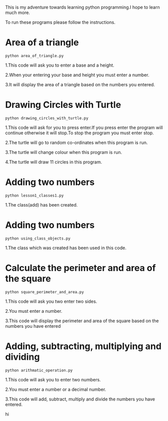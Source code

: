 This is my adventure towards learning python programming.I hope to learn much more.

To run these programs please follow the instructions.

# Area of a triangle

```
python area_of_triangle.py
```

1.This code will ask you to enter a base and a height.

2.When your entering your base and height you must enter a number.

3.It will display the area of a triangle based on the numbers you entered.


# Drawing Circles with Turtle

```
python drawing_circles_with_turtle.py
```
1.This code will ask for you to press enter.If you press enter the program will continue otherwise it will stop.To stop the program you must enter stop.


2.The turtle will go to random co-ordinates when this program is run.

3.The turtle will change colour when this program is run.

4.The turtle will draw 11 circles in this program.

# Adding two numbers
```
python lesson1_classes1.py
```

1.The class(add) has been created.
# Adding two numbers
```
python using_class_objects.py
```
1.The class which was created has been used in this code.

# Calculate the perimeter and area of the square
```
python square_perimeter_and_area.py
```
1.This code will ask you two enter two sides.

2.You must enter a number.

3.This code will display the perimeter and area of the square based on the numbers you have entered

# Adding, subtracting, multiplying and dividing
```
python arithmatic_operation.py
```
1.This code will ask you to enter two numbers.

2.You must enter a number or a decimal number.

3.This code will add, subtract, multiply and divide the numbers you have entered.
  
hi


